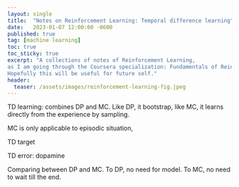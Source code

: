 ```yaml
---
layout: single
title:  "Notes on Reinforcement Learning: Temporal difference learning"
date:   2023-01-07 12:00:00 -0600
published: true
tag: [machine learning]
toc: true
toc_sticky: true
excerpt: "A collections of notes of Reinforcement Learning,
as I am going through the Coursera specialization: Fundamentals of Reinforcement Learning.
Hopefully this will be useful for future self."
header:
  teaser: /assets/images/reinforcement-learning-fig.jpeg
---
```


TD learning: combines DP and MC. Like DP, it bootstrap, like MC, it learns directly from the experience by sampling.

MC is only applicable to episodic situation,

TD target

TD error: dopamine

Comparing between DP and MC. To DP, no need for model. To MC, no need to wait till the end.
